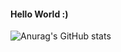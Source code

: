 #### Hello World :)

![Anurag's GitHub stats](https://github-readme-stats.vercel.app/api?username=anuraghazra&show_icons=true&theme=radical)
